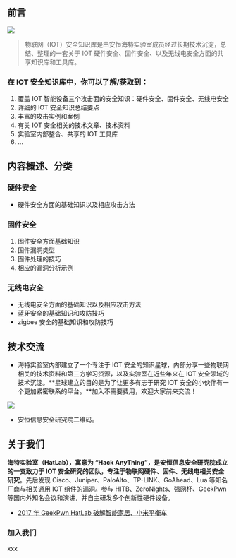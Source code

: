 ## 前言

![](http://10.20.152.151/server/../Public/Uploads/2020-03-13/5e6ae34ea59cb.jpg)

> 物联网（IOT）安全知识库是由安恒海特实验室成员经过长期技术沉淀，总结、整理的一套关于 IOT 硬件安全、固件安全、以及无线电安全方面的共享知识库和工具库。


### 在 IOT 安全知识库中，你可以了解/获取到：

1. 覆盖 IOT 智能设备三个攻击面的安全知识：硬件安全、固件安全、无线电安全
2. 详细的 IOT 安全知识总结要点
3. 丰富的攻击实例和案例
4. 有关 IOT 安全相关的技术文章、技术资料
5. 实验室内部整合、共享的 IOT 工具库
6. ...

## 内容概述、分类

### 硬件安全

- 硬件安全方面的基础知识以及相应攻击方法

### 固件安全

1. 固件安全方面基础知识
2. 固件漏洞类型
3. 固件处理的技巧
4. 相应的漏洞分析示例

### 无线电安全

- 无线电安全方面的基础知识以及相应攻击方法
- 蓝牙安全的基础知识和攻防技巧
- zigbee 安全的基础知识和攻防技巧

## 技术交流

- 海特实验室内部建立了一个专注于 IOT 安全的知识星球，内部分享一些物联网相关的技术资料和第三方学习资源，以及实验室在近些年来在 IOT 安全领域的技术沉淀。**星球建立的目的是为了让更多有志于研究 IOT 安全的小伙伴有一个更加紧密联系的平台。**加入不需要费用，欢迎大家前来交流！

![](http://10.20.152.151/server/../Public/Uploads/2020-03-16/5e6f2163cc57e.png)

-  安恒信息安全研究院二维码。

## 关于我们

**海特实验室（HatLab），寓意为 “Hack AnyThing”，是安恒信息安全研究院成立的一支致力于 IOT 安全研究的团队，专注于物联网硬件、固件、无线电相关安全研究**。先后发现 Cisco、Juniper、PaloAlto、TP-LINK、GoAhead、Lua 等知名厂商与相关通用 IOT 组件的漏洞。参与 HITB、ZeroNights、强网杯、GeekPwn 等国内外知名会议和演讲，并自主研发多个创新性硬件设备。

- [2017 年 GeekPwn HatLab 破解智能家居、小米平衡车](https://www.sohu.com/a/141137863_783750 "2017 年 GeekPwn HatLab")

### 加入我们

xxx



